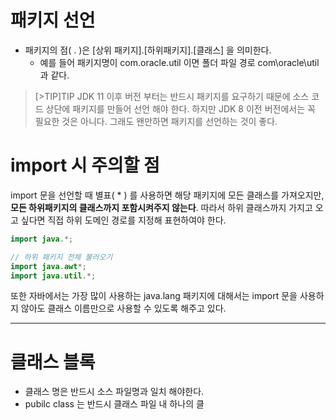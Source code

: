 # 패키지 선언 
- 패키지의 점( . )은 \[상위 패키지\].\[하위패키지\].\[클래스\] 을 의미한다.
	-  예를 들어 패키지명이 com.oracle.util 이면 폴더 파일 경로 com\oracle\util 과 같다.
>[>TIP]TIP
> JDK 11 이후 버전 부터는 반드시 패키지를 요구하기 때문에 소스 코드 상단에 패키지를 만들어 선언 해야 한다. 
> 하지만 JDK 8 이전 버전에서는 꼭 필요한 것은 아니다. 그래도 왠만하면 패키지를 선언하는 것이 좋다. 

# import 시 주의할 점 
import 문을 선언할 때 별표( * ) 를 사용하면 해당 패키지에 모든 클래스를 가져오지만, **모든 하위패키지의 클래스까지 포함시켜주지 않는다**. 
따라서 하위 클래스까지 가지고 오고 싶다면 직접 하위 도메인 경로를 지정해 표현하여야 한다. 
```java 
import java.*;

// 하위 패키지 전체 불러오기 
import java.awt*;
import java.util.*;
```

또한 자바에서는 가장 많이 사용하는 java.lang 패키지에 대해서는 import 문을 사용하지 않아도 클래스 이름만으로 사용할 수 있도록 해주고 있다. 


---
# 클래스 블록 
- 클래스 명은 반드시 소스 파일명과 일치 해야한다. 
- pubilc class 는 반드시 클래스 파일 내 하나의 클